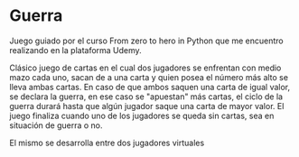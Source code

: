 # Guerra

Juego guiado por el curso From zero to hero in Python que me encuentro realizando en la plataforma Udemy.

Clásico juego de cartas en el cual dos jugadores se enfrentan con medio mazo cada uno, sacan de a una carta y quien posea el número más alto se lleva ambas cartas. En caso de que ambos saquen una carta de igual valor, se declara la guerra, en ese caso se "apuestan" más cartas, el ciclo de la guerra durará hasta que algún jugador saque una carta de mayor valor. El juego finaliza cuando uno de los jugadores se queda sin cartas, sea en situación de guerra o no.

El mismo se desarrolla entre dos jugadores virtuales
